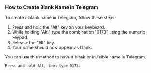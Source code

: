 ### How to Create Blank Name in Telegram

To create a blank name in Telegram, follow these steps:

1. Press and hold the "Alt" key on your keyboard.
2. While holding "Alt," type the combination "0173" using the numeric keypad.
3. Release the "Alt" key.
4. Your name should now appear as blank.

You can use this method to have a blank or invisible name in Telegram.

```plaintext
Press and hold Alt, then type 0173.
```
